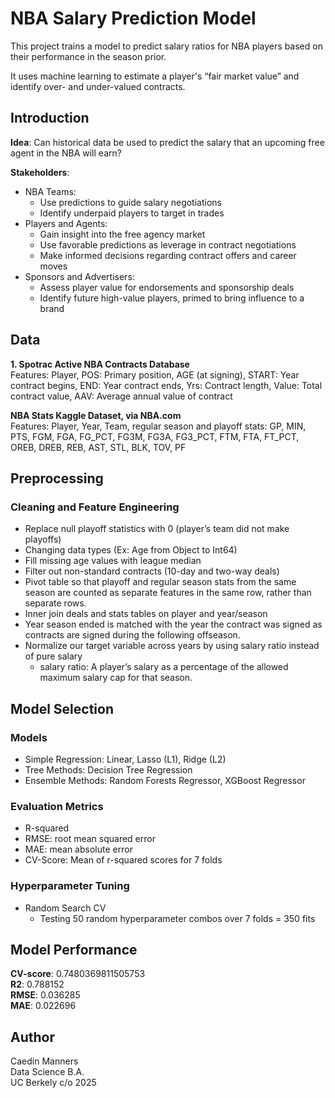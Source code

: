 # NBA Salary Prediction Model

This project trains a model to predict salary ratios for NBA players based on their performance in the season prior.

It uses machine learning to estimate a player's “fair market value” and identify over- and under-valued contracts.

## Introduction
**Idea**: Can historical data be used to predict the salary that an upcoming free agent in the NBA will earn?  

**Stakeholders**:
- NBA Teams:  
    - Use predictions to guide salary negotiations  
    - Identify underpaid players to target in trades  
- Players and Agents:  
    - Gain insight into the free agency market  
    - Use favorable predictions as leverage in contract negotiations  
    - Make informed decisions regarding contract offers and career moves  
- Sponsors and Advertisers:   
    - Assess player value for endorsements and sponsorship deals  
    - Identify future high-value players, primed to bring influence to a brand  

## Data
**1. Spotrac Active NBA Contracts Database**  
Features:  Player, POS: Primary position, AGE (at signing), START: Year contract begins, END: Year contract ends, Yrs: Contract length, Value: Total contract value, AAV: Average annual value of contract

**NBA Stats Kaggle Dataset, via NBA.com**  
Features: Player, Year, Team, regular season and playoff stats: GP, MIN, PTS, FGM, FGA, FG_PCT, FG3M, FG3A, FG3_PCT, FTM, FTA, FT_PCT, OREB, DREB, REB, AST, STL, BLK, TOV, PF

## Preprocessing 
### Cleaning and Feature Engineering
- Replace null playoff statistics with 0 (player’s team did not make playoffs)  
- Changing data types (Ex: Age from Object to Int64)  
- Fill missing age values with league median  
- Filter out non-standard contracts (10-day and two-way deals)  
- Pivot table so that playoff and regular season stats from the same season are counted as separate features in the same row, rather than separate rows.  
- Inner join deals and stats tables on player and year/season  
- Year season ended is matched with the year the contract was signed as contracts are signed during the following offseason.  
- Normalize our target variable across years by using salary ratio instead of pure salary  
    - salary ratio: A player’s salary as a percentage of the allowed maximum salary cap for that season.

## Model Selection
### Models
- Simple Regression: Linear, Lasso (L1), Ridge (L2)  
- Tree Methods: Decision Tree Regression  
- Ensemble Methods: Random Forests Regressor, XGBoost Regressor  

### Evaluation Metrics
- R-squared  
- RMSE: root mean squared error  
- MAE: mean absolute error  
- CV-Score: Mean of r-squared scores for 7 folds  

### Hyperparameter Tuning
- Random Search CV
    - Testing 50 random hyperparameter combos over 7 folds = 350 fits

## Model Performance
**CV-score**: 0.7480369811505753  
**R2**: 0.788152  
**RMSE**: 0.036285  
**MAE**: 0.022696  

## Author
Caedin Manners  
Data Science B.A.  
UC Berkely c/o 2025